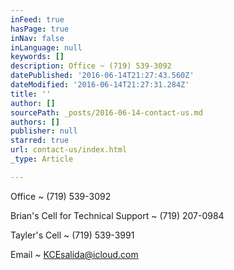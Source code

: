 ```yaml
---
inFeed: true
hasPage: true
inNav: false
inLanguage: null
keywords: []
description: Office ~ (719) 539-3092
datePublished: '2016-06-14T21:27:43.560Z'
dateModified: '2016-06-14T21:27:31.284Z'
title: ''
author: []
sourcePath: _posts/2016-06-14-contact-us.md
authors: []
publisher: null
starred: true
url: contact-us/index.html
_type: Article

---
```

Office ~ (719) 539-3092

Brian's Cell for Technical Support ~ (719) 207-0984

Tayler's Cell ~ (719) 539-3991

Email ~ KCEsalida@icloud.com